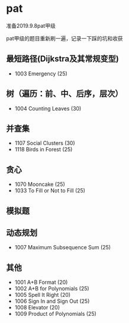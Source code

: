# pat
准备2019.9.8pat甲级

pat甲级的题目重新刷一遍，记录一下踩的坑和收获

## 最短路径(Dijkstra及其常规变型)
- 1003 Emergency (25)

## 树（遍历：前、中、后序，层次）
- 1004 Counting Leaves (30)

## 并查集
- 1107 Social Clusters (30)
- 1118 Birds in Forest (25)

## 贪心
- 1070 Mooncake (25)
- 1033 To Fill or Not to Fill (25)

## 模拟题

## 动态规划
- 1007 Maximum Subsequence Sum (25)

## 其他
- 1001 A+B Format (20)
- 1002 A+B for Polynomials (25)
- 1005 Spell It Right (20)
- 1006 Sign In and Sign Out (25)
- 1008 Elevator (20)
- 1009 Product of Polynomials (25)
